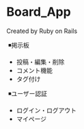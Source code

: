 # Board_App
Created by Ruby on Rails

 ◾️掲示板 <br>
- 投稿・編集・削除　<br>
- コメント機能　<br>
- タグ付け　<br>

 ◾️ユーザー認証 <br>
- ログイン・ログアウト　<br>
- マイページ　<br>